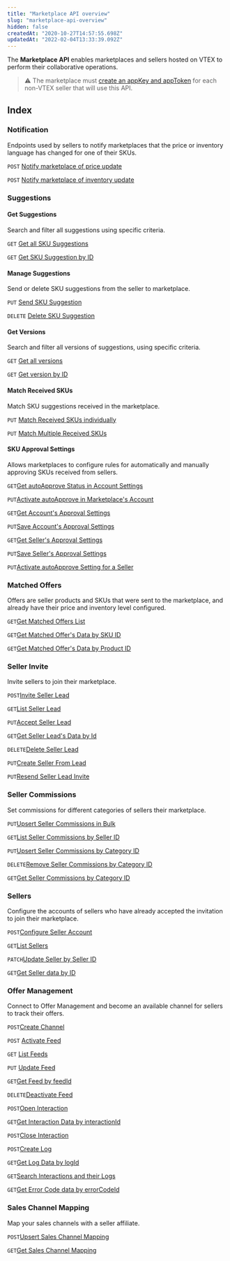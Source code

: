 ```yaml
---
title: "Marketplace API overview"
slug: "marketplace-api-overview"
hidden: false
createdAt: "2020-10-27T14:57:55.698Z"
updatedAt: "2022-02-04T13:33:39.092Z"
---
```


The **Marketplace API** enables marketplaces and sellers hosted on VTEX to perform their collaborative operations.  

>⚠️ The marketplace must [create an appKey and appToken](https://developers.vtex.com/docs/guides/getting-started-authentication) for each non-VTEX seller that will use this API.

## Index

### Notification

Endpoints used by sellers to notify marketplaces that the price or inventory language has changed for one of their SKUs.

`POST` [Notify marketplace of price update](https://developers.vtex.com/docs/api-reference/marketplace-apis#post-/notificator/-sellerId-/changenotification/-skuId-/price)

`POST` [Notify marketplace of inventory update](https://developers.vtex.com/docs/api-reference/marketplace-apis#post-/notificator/-sellerId-/changenotification/-skuId-/inventory)  

### Suggestions  

#### Get Suggestions  

Search and filter all suggestions using specific criteria.  

`GET` [Get all SKU Suggestions](https://developers.vtex.com/docs/api-reference/marketplace-apis-suggestions#get-/suggestions)  

`GET` [Get SKU Suggestion by ID](https://developers.vtex.com/docs/api-reference/marketplace-apis-suggestions#get-/suggestions/-sellerId-/-sellerSkuId-)  

#### Manage Suggestions  

Send or delete SKU suggestions from the seller to marketplace.  

`PUT` [Send SKU Suggestion](https://developers.vtex.com/docs/api-reference/marketplace-apis-suggestions#put-/suggestions/-sellerId-/-sellerSkuId-)  

`DELETE` [Delete SKU Suggestion](https://developers.vtex.com/docs/api-reference/marketplace-apis-suggestions#delete-/suggestions/-sellerId-/-sellerSkuId-)  

#### Get Versions  

Search and filter all versions of suggestions, using specific criteria.  

`GET` [Get all versions](https://developers.vtex.com/docs/api-reference/marketplace-apis-suggestions#get-/suggestions/-sellerId-/-sellerskuid-/versions)  

`GET` [Get version by ID](https://developers.vtex.com/docs/api-reference/marketplace-apis-suggestions#get-/suggestions/-sellerId-/-sellerskuid-/versions/-version-)  

#### Match Received SKUs  

Match SKU suggestions received in the marketplace.  

`PUT` [Match Received SKUs individually](https://developers.vtex.com/docs/api-reference/marketplace-apis-suggestions#put-/suggestions/-sellerId-/-sellerskuid-/versions/-version-/matches/-matchid-)  

`PUT` [Match Multiple Received SKUs](https://developers.vtex.com/docs/api-reference/marketplace-apis-suggestions#put-/suggestions/matches/action/-actionName-)  

#### SKU Approval Settings  

Allows marketplaces to configure rules for automatically and manually approving SKUs received from sellers.  

`GET`[Get autoApprove Status in Account Settings](https://developers.vtex.com/docs/api-reference/marketplace-apis-suggestions#get-/suggestions/configuration/autoapproval/toggle)  

`PUT`[Activate autoApprove in Marketplace's Account](https://developers.vtex.com/docs/api-reference/marketplace-apis-suggestions#put-/suggestions/configuration/autoapproval/toggle)  

`GET`[Get Account's Approval Settings](https://developers.vtex.com/docs/api-reference/marketplace-apis-suggestions#get-/suggestions/configuration)  

`PUT`[Save Account's Approval Settings](https://developers.vtex.com/docs/api-reference/marketplace-apis-suggestions#put-/suggestions/configuration)  

`GET`[Get Seller's Approval Settings](https://developers.vtex.com/docs/api-reference/marketplace-apis-suggestions#get-/suggestions/configuration/seller/-sellerId-)  

`PUT`[Save Seller's Approval Settings](https://developers.vtex.com/docs/api-reference/marketplace-apis-suggestions#put-/suggestions/configuration/seller/-sellerId-)  

`PUT`[Activate autoApprove Setting for a Seller](https://developers.vtex.com/docs/api-reference/marketplace-apis-suggestions#put-/suggestions/configuration/autoapproval/toggle/seller/-sellerId-)  

### Matched Offers  

Offers are seller products and SKUs that were sent to the marketplace, and already have their price and inventory level configured.  

`GET`[Get Matched Offers List](https://developers.vtex.com/docs/api-reference/marketplace-apis#get-/offer-manager/pvt/offers)  

`GET`[Get Matched Offer's Data by SKU ID](https://developers.vtex.com/docs/api-reference/marketplace-apis#get-/offer-manager/pvt/product/-productId-/sku/-skuId-)  

`GET`[Get Matched Offer's Data by Product ID](https://developers.vtex.com/docs/api-reference/marketplace-apis#get-/offer-manager/pvt/product/-productId-)  

### Seller Invite  

Invite sellers to join their marketplace.  

`POST`[Invite Seller Lead](https://developers.vtex.com/docs/api-reference/marketplace-apis/#post-/seller-register/pvt/seller-leads)  

`GET`[List Seller Lead](https://developers.vtex.com/docs/api-reference/marketplace-apis/#get-/seller-register/pvt/seller-leads)  

`PUT`[Accept Seller Lead](https://developers.vtex.com/docs/api-reference/marketplace-apis/#put-/seller-register/pvt/seller-leads/-sellerLeadId-)  

`GET`[Get Seller Lead's Data by Id](https://developers.vtex.com/docs/api-reference/marketplace-apis/#get-/seller-register/pvt/seller-leads/-sellerLeadId-)  

`DELETE`[Delete Seller Lead](https://developers.vtex.com/docs/api-reference/marketplace-apis/#get-/seller-register/pvt/seller-leads/-sellerLeadId-)  

`PUT`[Create Seller From Lead](https://developers.vtex.com/docs/api-reference/marketplace-apis/#put-/seller-register/pvt/seller-leads/-sellerLeadId-/seller)  

`PUT`[Resend Seller Lead Invite](https://developers.vtex.com/docs/api-reference/marketplace-apis/#put-/seller-register/pvt/seller-leads/-sellerLeadId-/status)  

### Seller Commissions  

Set commissions for different categories of sellers their marketplace.  

`PUT`[Upsert Seller Commissions in Bulk](https://developers.vtex.com/docs/api-reference/marketplace-apis/#put-/seller-register/pvt/sellers/-sellerId-/commissions/categories)  

`GET`[List Seller Commissions by Seller ID](https://developers.vtex.com/docs/api-reference/marketplace-apis/#get-/seller-register/pvt/sellers/-sellerId-/commissions)  

`PUT`[Upsert Seller Commissions by Category ID](https://developers.vtex.com/docs/api-reference/marketplace-apis/#put-/seller-register/pvt/sellers/-sellerId-/commissions/-categoryId-)  

`DELETE`[Remove Seller Commissions by Category ID](https://developers.vtex.com/docs/api-reference/marketplace-apis/#delete-/seller-register/pvt/sellers/-sellerId-/commissions/-categoryId-)  

`GET`[Get Seller Commissions by Category ID](https://developers.vtex.com/docs/api-reference/marketplace-apis/#get-/seller-register/pvt/sellers/-sellerId-/commissions/-categoryId-)  

### Sellers  

Configure the accounts of sellers who have already accepted the invitation to join their marketplace.  

`POST`[Configure Seller Account](https://developers.vtex.com/docs/api-reference/marketplace-apis/#post-/seller-register/pvt/sellers)  

`GET`[List Sellers](https://developers.vtex.com/docs/api-reference/marketplace-apis/#get-/seller-register/pvt/sellers)  

`PATCH`[Update Seller by Seller ID](https://developers.vtex.com/docs/api-reference/marketplace-apis/#patch-/seller-register/pvt/sellers/-sellerId-)  

`GET`[Get Seller data by ID](https://developers.vtex.com/docs/api-reference/marketplace-apis/#get-/seller-register/pvt/sellers/-sellerId-)  

### Offer Management  

Connect to Offer Management and become an available channel for sellers to track their offers.

`POST`[Create Channel](https://developers.vtex.com/docs/api-reference/marketplace-apis-offer-management/#post-/api/sent-offers/channels)  

`POST` [Activate Feed](https://developers.vtex.com/docs/api-reference/marketplace-apis-offer-management/#post-/api/sent-offers/feeds)

`GET` [List Feeds](https://developers.vtex.com/docs/api-reference/marketplace-apis-offer-management/#get-/api/sent-offers/feeds)

`PUT` [Update Feed](https://developers.vtex.com/docs/api-reference/marketplace-apis-offer-management/#put-/api/sent-offers/feeds/-feedId-)

`GET`[Get Feed by feedId](https://developers.vtex.com/docs/api-reference/marketplace-apis-offer-management/#get-/api/sent-offers/feeds/-feedId-)  

`DELETE`[Deactivate Feed](https://developers.vtex.com/docs/api-reference/marketplace-apis-offer-management/#delete-/api/sent-offers/feeds/-feedId-)  

`POST`[Open Interaction](https://developers.vtex.com/docs/api-reference/marketplace-apis-offer-management/#post-/api/sent-offers/feeds/-feedId-/skus/-skuId-/interactions)  

`GET`[Get Interaction Data by interactionId](https://developers.vtex.com/docs/api-reference/marketplace-apis-offer-management/#get-/api/sent-offers/feeds/-feedId-/skus/-skuId-/interactions/-interactionId-)  

`POST`[Close Interaction](https://developers.vtex.com/docs/api-reference/marketplace-apis-offer-management/#post-/api/sent-offers/feeds/-feedId-/skus/-skuId-/interactions/-interactionId-/close)  

`POST`[Create Log](https://developers.vtex.com/docs/api-reference/marketplace-apis-offer-management/#post-/api/sent-offers/feeds/-feedId-/skus/-skuId-/interactions/-interactionId-/logs)  

`GET`[Get Log Data by logId](https://developers.vtex.com/docs/api-reference/marketplace-apis-offer-management/#get-/api/sent-offers/feeds/-feedId-/skus/-skuId-/interactions/-interactionId-/logs/-logId-)  

`GET`[Search Interactions and their Logs](https://developers.vtex.com/docs/api-reference/marketplace-apis-offer-management/#get-/api/sent-offers/search/interactions)  

`GET`[Get Error Code data by errorCodeId](https://developers.vtex.com/docs/api-reference/marketplace-apis-offer-management/#get-/api/sent-offers/error-codes/-errorCodeId-)  

### Sales Channel Mapping  

Map your sales channels with a seller affiliate.  

`POST`[Upsert Sales Channel Mapping](https://developers.vtex.com/docs/api-reference/marketplace-apis/#put-/seller-register/pvt/sellers/-sellerId-/sales-channel/mapping)  

`GET`[Get Sales Channel Mapping](https://developers.vtex.com/docs/api-reference/marketplace-apis/#get-/seller-register/pvt/sellers/-sellerId-/sales-channel/mapping)  
